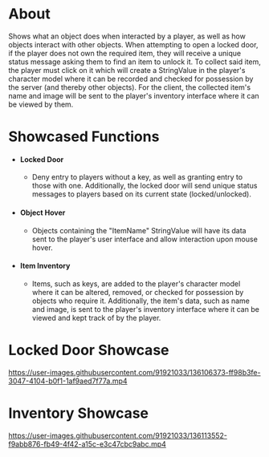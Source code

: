 # About
Shows what an object does when interacted by a player, as well as how objects interact with other objects. When attempting to open a locked door, if the player does not own the required item, they will receive a unique status message asking them to find an item to unlock it. To collect said item, the player must click on it which will create a StringValue in the player's character model where it can be recorded and checked for possession by the server (and thereby other objects). For the client, the collected item's name and image will be sent to the player's inventory interface where it can be viewed by them.

# Showcased Functions
* #### Locked Door
  * Deny entry to players without a key, as well as granting entry to those with one. Additionally, the locked door will send unique status messages to players based on its current state (locked/unlocked).
* #### Object Hover
  * Objects containing the "ItemName" StringValue will have its data sent to the player's user interface and allow interaction upon mouse hover.
* #### Item Inventory
  * Items, such as keys, are added to the player's character model where it can be altered, removed, or checked for possession by objects who require it. Additionally, the item's data, such as name and image, is sent to the player's inventory interface where it can be viewed and kept track of by the player.


# Locked Door Showcase

https://user-images.githubusercontent.com/91921033/136106373-ff98b3fe-3047-4104-b0f1-1af9aed7f77a.mp4

# Inventory Showcase

https://user-images.githubusercontent.com/91921033/136113552-f9abb876-fb49-4f42-a15c-e3c47cbc9abc.mp4
